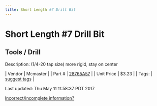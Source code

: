 ```yaml
---
title: Short Length #7 Drill Bit
---
```


# Short Length #7 Drill Bit
## Tools / Drill
Description: 	(1/4-20 tap size) more rigid, stay on center 

| Vendor | Mcmaster | 
| Part # | [28765A57](https://www.mcmaster.com/#28765A57) | 
| Unit Price | $3.23 | 
| Tags: | [suggest tags](https://docs.google.com/forms/d/e/1FAIpQLSeWyY8v3RgOty-MyWmh9U0iivNYN_molChYyS-0U-o-kOAv_g/viewform) | 

Last updated: Thu May 11 11:58:37 PDT 2017

 [Incorrect/Incomplete information?](https://docs.google.com/forms/d/e/1FAIpQLSeWyY8v3RgOty-MyWmh9U0iivNYN_molChYyS-0U-o-kOAv_g/viewform)